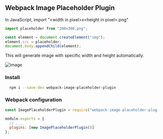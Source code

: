 ## Webpack Image Placeholder Plugin

In JavaScript, import "\<width in pixel\>x\<height in pixel\>.png"
```javascript
import placeholder from "200x300.png";

const element = document.createElement("img");
element.src = placeholder;
document.body.appendChild(element);
```

This will generate image with specific width and height automatically.

![image](https://user-images.githubusercontent.com/6715543/209969478-cb57dbd9-fdf9-4bca-831f-2bfe2d670357.png)

### Install
```bash
  npm i --save-dev webpack-image-placeholder-plugin
```

### Webpack configuration 
```javascript
const ImagePlaceholderPlugin = require("webpack-image-placeholder-plugin");

module.exports = {
  // ...
  plugins: [new ImagePlaceholderPlugin()]
};
```


